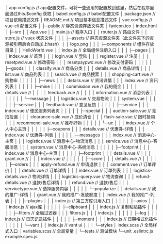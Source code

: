│  app.config.js  // app配置文件，可将一些通用的配置放到这里，然后在程序里面通过this.$config 获取
│  babel.config.js // babel配置文件
│  package.json // 项目依赖描述文件
│  README.md  // 项目基本信息描述文件
│  vue.config.js // vue-cli 配置文件
│
├─public // 静态资源存放文件夹
│      favicon.ico
│      index.html
│
├─src
│  │  App.vue
│  │  main.js  // 程序入口
│  │  router.js // 路由文件
│  │  store.js // vuex 状态文件
│  │
│  ├─assets  // 静态资源文件夹（此文件夹下的资源被引用后会自动加上hash）
│  │      logo.png
│  │
│  ├─components  // 组件存放目录
│  │      HelloWorld.vue
│  │      index.js // 全局组件注册入口
│  │
│  ├─pages
│  │  │  index.vue  // 首页
│  │  │  login.vue  // 登陆
│  │  │  register.vue  // 注册
│  │  │  resetpwd.vue  // 修改密码
│  │  │  resetpaypwd.vue  // 修改支付密码
│  │  │
│  │  ├─goods
│  │  │      classify.vue  // 商品分类
│  │  │      details.vue // 商品详情
│  │  │      list.vue  // 商品列表
│  │  │      search.vue // 商品搜索
│  │  │      shopping-cart.vue // 购物车
│  │  │
│  │  ├─news
│  │  │      details.vue  // 资讯详情
│  │  │      index.vue // 资讯列表
│  │  │
│  │  ├─mine
│  │  │  │  commission.vue // 我的佣金
│  │  │  │  details.vue //
│  │  │  │  feedback.vue //
│  │  │  │  information.vue // 消息列表
│  │  │  │
│  │  │  └─message
│  │  │          logistics.vue // 交易物流
│  │  │          system.vue
│  │  │
│  │  ├─service
│  │  │      feedback.vue // 意见反馈
│  │  │
│  │  ├─service
│  │  │      index.vue // 便民服务列表页
│  │  │
│  │  ├─special
│  │  │      auction-sale.vue  // 竞拍捡漏
│  │  │      clearance-sale.vue // 底价清仓
│  │  │      flash-sale.vue // 限时抢购
│  │  │      recommend-sale.vue // 推荐好物
│  │  │
│  │  └─uc
│  │      │  index.vue // 个人中心主页
│  │      │
│  │      ├─coupons
│  │      │      details.vue // 优惠券-详情
│  │      │      index.vue // 优惠券-列表
│  │      │
│  │      ├─messages
│  │      │      index.vue // 消息中心-主页
│  │      │      logistics.vue // 消息中心-物流消息
│  │      │      service.vue // 消息中心-客服消息
│  │      │      system.vue // 消息中心-系统消息
│  │      │
│  │      ├─footprint
│  │      │      index.vue // 消息中心-主页
│  │      │
│  │      ├─footprint
│  │      │      details.vue //
│  │      │      grant.vue //
│  │      │      index.vue //
│  │      │
│  │      ├─score
│  │      │      details.vue //
│  │      │
│  │      ├─orders
│  │      │      apply-refund.vue // 申请退款
│  │      │      comment.vue // 订单评价
│  │      │      details.vue // 订单详情
│  │      │      index.vue // 订单列表
│  │      │      logistics-details.vue  // 物流详情
│  │      │      logistics-query.vue // 物流查询
│  │      │      refund-details.vue // 退款/售后详情
│  │      │      refund.vue // 退款/售后
│  │      │      servicetype.vue // 选择服务内容
│  │      │
│  │      └─popularize
│  │              details.vue // 我的推广-详情
│  │              grant.vue // 我的推广-发放额度
│  │              index.vue // 我的推广-列表
│  │
│  ├─plugins
│  │  │  index.js  // 第三方库引用入口
│  │  │
│  │  ├─axios
│  │  │      index.js // ajax库
│  │  │
│  │  ├─clipboard
│  │  │      index.js  // 复制粘贴插件
│  │  │
│  │  ├─filters // 全局过滤器
│  │  │      filters.js
│  │  │      index.js
│  │  │
│  │  ├─log
│  │  │      index.js  // 日志记录插件
│  │  │
│  │  ├─moment
│  │  │      index.js // 日期格式化插件
│  │  │
│  │  └─vant
│  │          index.js // vant ui
│  │
│  └─styles
│          index.scss // 全局样式入口
│          variables.scss // 全局变量
│
└─tests // 测试模块
    └─unit
            .eslintrc.js
            example.spec.js
